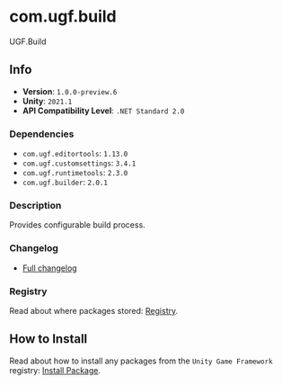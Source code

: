 # com.ugf.build

UGF.Build

## Info

- **Version**: `1.0.0-preview.6`
- **Unity**: `2021.1`
- **API Compatibility Level**: `.NET Standard 2.0`

### Dependencies

- `com.ugf.editortools`: `1.13.0`
- `com.ugf.customsettings`: `3.4.1`
- `com.ugf.runtimetools`: `2.3.0`
- `com.ugf.builder`: `2.0.1`


### Description

Provides configurable build process.

### Changelog

- [Full changelog](changelog.md)

### Registry

Read about where packages stored: [Registry](https://github.com/unity-game-framework/organization/blob/main/docs/registry.md).

## How to Install

Read about how to install any packages from the `Unity Game Framework` registry: [Install Package](https://github.com/unity-game-framework/organization/blob/main/docs/install-packages.md).
